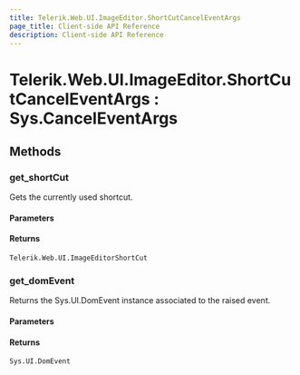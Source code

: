 ```yaml
---
title: Telerik.Web.UI.ImageEditor.ShortCutCancelEventArgs
page_title: Client-side API Reference
description: Client-side API Reference
---
```


# Telerik.Web.UI.ImageEditor.ShortCutCancelEventArgs : Sys.CancelEventArgs 

## Methods

###  get_shortCut

Gets the currently used shortcut.

#### Parameters

#### Returns

`Telerik.Web.UI.ImageEditorShortCut`

###  get_domEvent

Returns the Sys.UI.DomEvent instance associated to the raised event.

#### Parameters

#### Returns

`Sys.UI.DomEvent` 
